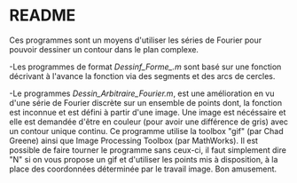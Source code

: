 README
=
Ces programmes sont un moyens d'utiliser les séries de Fourier pour pouvoir dessiner un contour dans le plan complexe.

-Les programmes de format *Dessinf_Forme_.m* sont basé sur une fonction décrivant à l'avance la fonction via des segments et des arcs de cercles.

-Le programmes *Dessin_Arbitraire_Fourier.m*, est une amélioration en vu d'une série de Fourier discrète sur un ensemble de points dont,
la fonction est inconnue et est défini à partir d'une image.
Une image est nécéssaire et elle est demandée d'être en couleur (pour avoir une différence de gris) avec un contour unique continu.
Ce programme utilise  la toolbox "gif" (par Chad Greene) ainsi que Image Processing Toolbox (par MathWorks).
Il est possible de faire tourner le programme sans ceux-ci, il faut simplement dire "N" si on vous propose un gif et d'utiliser les points mis à disposition,
à la place des coordonnées déterminée par le travail image.
Bon amusement.
